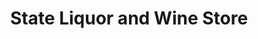 ---
title: "State Liquor and Wine Store"
url: /tooele/state-liquor-and-wine-store/
shop: alcohol
---